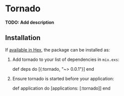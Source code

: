 # Tornado

**TODO: Add description**

## Installation

If [available in Hex](https://hex.pm/docs/publish), the package can be installed as:

  1. Add tornado to your list of dependencies in `mix.exs`:

        def deps do
          [{:tornado, "~> 0.0.1"}]
        end

  2. Ensure tornado is started before your application:

        def application do
          [applications: [:tornado]]
        end

